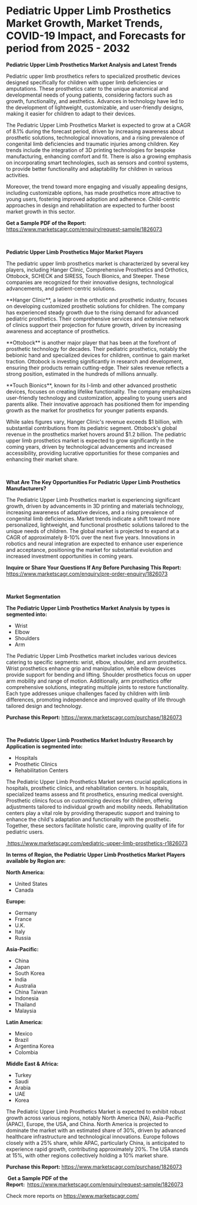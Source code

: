 <p><h1>Pediatric Upper Limb Prosthetics Market Growth, Market Trends, COVID-19 Impact, and Forecasts for period from 2025 - 2032</h1></p><p><strong>Pediatric Upper Limb Prosthetics Market Analysis and Latest Trends</strong></p>
<p><p>Pediatric upper limb prosthetics refers to specialized prosthetic devices designed specifically for children with upper limb deficiencies or amputations. These prosthetics cater to the unique anatomical and developmental needs of young patients, considering factors such as growth, functionality, and aesthetics. Advances in technology have led to the development of lightweight, customizable, and user-friendly designs, making it easier for children to adapt to their devices.</p><p>The Pediatric Upper Limb Prosthetics Market is expected to grow at a CAGR of 8.1% during the forecast period, driven by increasing awareness about prosthetic solutions, technological innovations, and a rising prevalence of congenital limb deficiencies and traumatic injuries among children. Key trends include the integration of 3D printing technologies for bespoke manufacturing, enhancing comfort and fit. There is also a growing emphasis on incorporating smart technologies, such as sensors and control systems, to provide better functionality and adaptability for children in various activities.</p><p>Moreover, the trend toward more engaging and visually appealing designs, including customizable options, has made prosthetics more attractive to young users, fostering improved adoption and adherence. Child-centric approaches in design and rehabilitation are expected to further boost market growth in this sector.</p></p>
<p><strong>Get a Sample PDF of the Report:&nbsp;</strong> <a href="https://www.marketscagr.com/enquiry/request-sample/1826073?utm_campaign=3131&utm_medium=2&utm_source=Github&utm_content=ia&utm_term=05032025&utm_id=pediatric-upper-limb-prosthetics">https://www.marketscagr.com/enquiry/request-sample/1826073</a></p>
<p>&nbsp;</p>
<p><strong>Pediatric Upper Limb Prosthetics Major Market Players</strong></p>
<p><p>The pediatric upper limb prosthetics market is characterized by several key players, including Hanger Clinic, Comprehensive Prosthetics and Orthotics, Ottobock, SCHECK and SIRESS, Touch Bionics, and Steeper. These companies are recognized for their innovative designs, technological advancements, and patient-centric solutions.</p><p>**Hanger Clinic**, a leader in the orthotic and prosthetic industry, focuses on developing customized prosthetic solutions for children. The company has experienced steady growth due to the rising demand for advanced pediatric prosthetics. Their comprehensive services and extensive network of clinics support their projection for future growth, driven by increasing awareness and acceptance of prosthetics.</p><p>**Ottobock** is another major player that has been at the forefront of prosthetic technology for decades. Their pediatric prosthetics, notably the bebionic hand and specialized devices for children, continue to gain market traction. Ottobock is investing significantly in research and development, ensuring their products remain cutting-edge. Their sales revenue reflects a strong position, estimated in the hundreds of millions annually.</p><p>**Touch Bionics**, known for its I-limb and other advanced prosthetic devices, focuses on creating lifelike functionality. The company emphasizes user-friendly technology and customization, appealing to young users and parents alike. Their innovative approach has positioned them for impending growth as the market for prosthetics for younger patients expands.</p><p>While sales figures vary, Hanger Clinic's revenue exceeds $1 billion, with substantial contributions from its pediatric segment. Ottobock's global revenue in the prosthetics market hovers around $1.2 billion. The pediatric upper limb prosthetics market is expected to grow significantly in the coming years, driven by technological advancements and increased accessibility, providing lucrative opportunities for these companies and enhancing their market share.</p></p>
<p>&nbsp;</p>
<p><strong>What Are The Key Opportunities For Pediatric Upper Limb Prosthetics Manufacturers?</strong></p>
<p><p>The Pediatric Upper Limb Prosthetics market is experiencing significant growth, driven by advancements in 3D printing and materials technology, increasing awareness of adaptive devices, and a rising prevalence of congenital limb deficiencies. Market trends indicate a shift toward more personalized, lightweight, and functional prosthetic solutions tailored to the unique needs of children. The global market is projected to expand at a CAGR of approximately 8-10% over the next five years. Innovations in robotics and neural integration are expected to enhance user experience and acceptance, positioning the market for substantial evolution and increased investment opportunities in coming years.</p></p>
<p><strong>Inquire or Share Your Questions If Any Before Purchasing This Report:</strong> <a href="https://www.marketscagr.com/enquiry/pre-order-enquiry/1826073?utm_campaign=3131&utm_medium=2&utm_source=Github&utm_content=ia&utm_term=05032025&utm_id=pediatric-upper-limb-prosthetics">https://www.marketscagr.com/enquiry/pre-order-enquiry/1826073</a></p>
<p>&nbsp;</p>
<p><strong>Market Segmentation</strong></p>
<p><strong>The Pediatric Upper Limb Prosthetics Market Analysis by types is segmented into:</strong></p>
<p><ul><li>Wrist</li><li>Elbow</li><li>Shoulders</li><li>Arm</li></ul></p>
<p><p>The Pediatric Upper Limb Prosthetics market includes various devices catering to specific segments: wrist, elbow, shoulder, and arm prosthetics. Wrist prosthetics enhance grip and manipulation, while elbow devices provide support for bending and lifting. Shoulder prosthetics focus on upper arm mobility and range of motion. Additionally, arm prosthetics offer comprehensive solutions, integrating multiple joints to restore functionality. Each type addresses unique challenges faced by children with limb differences, promoting independence and improved quality of life through tailored design and technology.</p></p>
<p><strong>Purchase this Report:&nbsp;</strong><a href="https://www.marketscagr.com/purchase/1826073?utm_campaign=3131&utm_medium=2&utm_source=Github&utm_content=ia&utm_term=05032025&utm_id=pediatric-upper-limb-prosthetics">https://www.marketscagr.com/purchase/1826073</a></p>
<p>&nbsp;</p>
<p><strong>The Pediatric Upper Limb Prosthetics Market Industry Research by Application is segmented into:</strong></p>
<p><ul><li>Hospitals</li><li>Prosthetic Clinics</li><li>Rehabilitation Centers</li></ul></p>
<p><p>The Pediatric Upper Limb Prosthetics Market serves crucial applications in hospitals, prosthetic clinics, and rehabilitation centers. In hospitals, specialized teams assess and fit prosthetics, ensuring medical oversight. Prosthetic clinics focus on customizing devices for children, offering adjustments tailored to individual growth and mobility needs. Rehabilitation centers play a vital role by providing therapeutic support and training to enhance the child's adaptation and functionality with the prosthetic. Together, these sectors facilitate holistic care, improving quality of life for pediatric users.</p></p>
<p><a href="https://www.marketscagr.com/pediatric-upper-limb-prosthetics-r1826073?utm_campaign=3131&utm_medium=2&utm_source=Github&utm_content=ia&utm_term=05032025&utm_id=pediatric-upper-limb-prosthetics">&nbsp;https://www.marketscagr.com/pediatric-upper-limb-prosthetics-r1826073</a></p>
<p><strong>In terms of Region, the Pediatric Upper Limb Prosthetics Market Players available by Region are:</strong></p>
<p>
    <p> <strong> North America: </strong>
        <ul>
            <li>United States</li>
            <li>Canada</li>
        </ul>
        </p> 
    <p> <strong> Europe: </strong>
        <ul>
            <li>Germany</li>
            <li>France</li>
            <li>U.K.</li>
            <li>Italy</li>
            <li>Russia</li>
        </ul>
        </p> 
    <p> <strong> Asia-Pacific: </strong>
        <ul>
            <li>China</li>
            <li>Japan</li>
            <li>South Korea</li>
            <li>India</li>
            <li>Australia</li>
            <li>China Taiwan</li>
            <li>Indonesia</li>
            <li>Thailand</li>
            <li>Malaysia</li>
        </ul>
        </p> 
    <p> <strong> Latin America: </strong>
        <ul>
            <li>Mexico</li>
            <li>Brazil</li>
            <li>Argentina Korea</li>
            <li>Colombia</li>
        </ul>
        </p> 
    <p> <strong> Middle East & Africa: </strong>
        <ul>
            <li>Turkey</li>
            <li>Saudi</li>
            <li>Arabia</li>
            <li>UAE</li>
            <li>Korea</li>
        </ul>
    </p>
    </p>
<p><p>The Pediatric Upper Limb Prosthetics Market is expected to exhibit robust growth across various regions, notably North America (NA), Asia-Pacific (APAC), Europe, the USA, and China. North America is projected to dominate the market with an estimated share of 30%, driven by advanced healthcare infrastructure and technological innovations. Europe follows closely with a 25% share, while APAC, particularly China, is anticipated to experience rapid growth, contributing approximately 20%. The USA stands at 15%, with other regions collectively holding a 10% market share.</p></p>
<p><strong>Purchase this Report: </strong><a href="https://www.marketscagr.com/purchase/1826073?utm_campaign=3131&utm_medium=2&utm_source=Github&utm_content=ia&utm_term=05032025&utm_id=pediatric-upper-limb-prosthetics">https://www.marketscagr.com/purchase/1826073</a></p>
<p>&nbsp;<strong>Get a Sample PDF of the Report:&nbsp;&nbsp;</strong><a href="https://www.marketscagr.com/enquiry/request-sample/1826073?utm_campaign=3131&utm_medium=2&utm_source=Github&utm_content=ia&utm_term=05032025&utm_id=pediatric-upper-limb-prosthetics">https://www.marketscagr.com/enquiry/request-sample/1826073</a></p>
<p><strong></strong></p>
<p>Check more reports on <a href="https://www.marketscagr.com/?utm_campaign=3131&utm_medium=2&utm_source=Github&utm_content=ia&utm_term=05032025&utm_id=pediatric-upper-limb-prosthetics">https://www.marketscagr.com/</a></p>